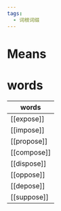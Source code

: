 ```yaml
---
tags:
  - 词根词缀
---
```

# Means

# words
| words       |
| ----------- |
| [[expose]]  |
| [[impose]]  |
| [[propose]] |
| [[compose]] |
| [[dispose]] |
| [[oppose]]  |
| [[depose]]  |
| [[suppose]] |

